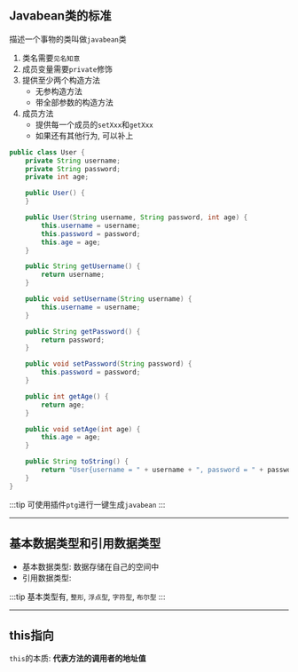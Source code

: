 ## Javabean类的标准

描述一个事物的类叫做`javabean`类

1. 类名需要`见名知意`
2. 成员变量需要`private`修饰
3. 提供至少两个构造方法
   - 无参构造方法
   - 带全部参数的构造方法
4. 成员方法
   - 提供每一个成员的`setXxx`和`getXxx`
   - 如果还有其他行为, 可以补上

```java
public class User {
    private String username;
    private String password;
    private int age;

    public User() {
    }

    public User(String username, String password, int age) {
        this.username = username;
        this.password = password;
        this.age = age;
    }

    public String getUsername() {
        return username;
    }

    public void setUsername(String username) {
        this.username = username;
    }

    public String getPassword() {
        return password;
    }

    public void setPassword(String password) {
        this.password = password;
    }

    public int getAge() {
        return age;
    }

    public void setAge(int age) {
        this.age = age;
    }

    public String toString() {
        return "User{username = " + username + ", password = " + password + ", age = " + age + "}";
    }
}
```

:::tip
可使用插件`ptg`进行一键生成`javabean`
:::


---

## 基本数据类型和引用数据类型

- 基本数据类型: 数据存储在自己的空间中
- 引用数据类型: 

:::tip 
基本类型有, `整形`, `浮点型`, `字符型`, `布尔型`
:::

---

## this指向

`this`的本质: **代表方法的调用者的地址值**
